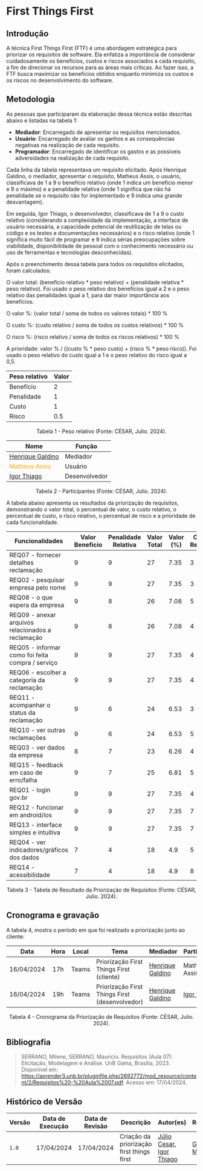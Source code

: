# First Things First

## Introdução

A técnica First Things First (FTF) é uma abordagem estratégica para priorizar os requisitos de software. Ela enfatiza a importância de considerar cuidadosamente os benefícios, custos e riscos associados a cada requisito, a fim de direcionar os recursos para as áreas mais críticas. Ao fazer isso, a FTF busca maximizar os benefícios obtidos enquanto minimiza os custos e os riscos no desenvolvimento do software.

## Metodologia

As pessoas que participaram da elaboração dessa técnica estão descritas abaixo e listadas na tabela 1:

- **Mediador**: Encarregado de apresentar os requisitos mencionados.
- **Usuário**: Encarregado de avaliar os ganhos e as consequências negativas na realização de cada requisito.
- **Programador**: Encarregado de identificar os gastos e as possíveis adversidades na realização de cada requisito.


Cada linha da tabela representava um requisito elicitado. Após Henrique Galdino, o mediador, apresentar o requisito, Matheus Assis, o usuário, classificava de 1 a 9 o benefício relativo (onde 1 indica um benefício menor e 9 o máximo) e a penalidade relativa (onde 1 significa que não há penalidade se o requisito não for implementado e 9 indica uma grande desvantagem).

Em seguida, Igor Thiago, o desenvolvedor, classificava de 1 a 9 o custo relativo (considerando a complexidade da implementação, a interface de usuário necessária, a capacidade potencial de reutilização de telas ou código e os testes e documentações necessários) e o risco relativo (onde 1 significa muito fácil de programar e 9 indica sérias preocupações sobre viabilidade, disponibilidade de pessoal com o conhecimento necessário ou uso de ferramentas e tecnologias desconhecidas).

Após o preenchimento dessa tabela para todos os requisitos elicitados, foram calculados:

O valor total: (benefício relativo * peso relativo) + (penalidade relativa * peso relativo). Foi usado o peso relativo dos benefícios igual a 2 e o peso relativo das penalidades igual a 1, para dar maior importância aos benefícios.

O valor %: (valor total / soma de todos os valores totais) * 100 %

O custo %: (custo relativo / soma de todos os custos relativos) * 100 %

O risco %: (risco relativo / soma de todos os riscos relativos) * 100 %

A prioridade: valor % / ((custo % * peso custo) + (risco % * peso risco)). Foi usado o peso relativo do custo igual a 1 e o peso relativo do risco igual a 0,5.


| Peso relativo | Valor |
|---------------|-------|
| Benefício     | 2     |
| Penalidade    | 1     |
| Custo         | 1     |
| Risco         | 0.5   |

<div style="text-align: center;"><p>Tabela 1 - Peso relativo (Fonte: CÉSAR, Julio. 2024).</p></div>



| Nome                                              | Função        |
| ------------------------------------------------- | ------------- |
| [Henrique Galdino](https://github.com/hgaldino05)  | Mediador      |
| <span style = "color: orange">Matheus Assis</span> | Usuário       |
| [Igor Thiago](https://github.com/Alladin-51)  | Desenvolvedor |


<div style="text-align: center;"><p>Tabela 2 - Participantes (Fonte: CÉSAR, Julio. 2024).</p></div>

A tabela abaixo apresenta os resultados da priorização de requisitos, demonstrando o valor total, o percentual de valor, o custo relativo, o percentual de custo, o risco relativo, o percentual de risco e a prioridade de cada funcionalidade.


| Funcionalidades                            | Valor Benefício | Penalidade Relativa | Valor Total | Valor (%) | Custo Relativo | Custo % | Risco Relativo | Risco % | Prioridade |
| ------------------------------------------ | --------------- | -------------------- | ----------- | --------- | -------------- | ------- | -------------- | ------- | ---------- |
| REQ07 - fornecer detalhes reclamação       | 9               | 9                    | 27          | 7.35      | 3              | 4.22    | 3              | 3.84    | 1.19       |
| REQ02 - pesquisar empresa pelo nome        | 9               | 9                    | 27          | 7.35      | 3              | 4.22    | 4              | 5.12    | 1.08       |
| REQ08 - o que espera da empresa            | 9               | 8                    | 26          | 7.08      | 5              | 7.04    | 7              | 8.97    | 0.61       |
| REQ09 - anexar arquivos relacionados a reclamação | 9        | 8                    | 26          | 7.08      | 4              | 5.63    | 7              | 8.97    | 0.69       |
| REQ05 - informar como foi feita compra / serviço | 9         | 9                    | 27          | 7.35      | 4              | 5.63    | 3              | 3.84    | 0.97       |
| REQ06 - escolher a categoria da reclamação | 9               | 9                    | 27          | 7.35      | 4              | 5.63    | 3              | 3.84    | 0.97       |
| REQ11 - acompanhar o status da reclamação  | 9               | 6                    | 24          | 6.53      | 3              | 4.22    | 4              | 5.12    | 0.96       |
| REQ10 - ver outras reclamações             | 9               | 6                    | 24          | 6.53      | 5              | 7.04    | 4              | 5.12    | 0.68       |
| REQ03 - ver dados da empresa               | 8               | 7                    | 23          | 6.26      | 4              | 5.63    | 6              | 7.69    | 0.66       |
| REQ15 - feedback em caso de erro/falha     | 9               | 7                    | 25          | 6.81      | 5              | 7.04    | 5              | 6.41    | 0.66       |
| REQ01 - login gov.br                       | 9               | 9                    | 27          | 7.35      | 4              | 5.63    | 9              | 11.53   | 0.64       |
| REQ12 - funcionar em android/ios           | 9               | 9                    | 27          | 7.35      | 7              | 9.85    | 8              | 10.25   | 0.49       |
| REQ13 - interface simples e intuitiva      | 9               | 9                    | 27          | 7.35      | 7              | 9.85    | 6              | 7.69    | 0.53       |
| REQ04 - ver indicadores/gráficos dos dados| 7               | 4                    | 18          | 4.9       | 5              | 7.04    | 6              | 7.69    | 0.45       |
| REQ14 - acessibilidade                     | 7               | 4                    | 18          | 4.9       | 8              | 11.26   | 3              | 3.84    | 0.37       |


<div style="text-align: center;"><p>Tabela 3 - Tabela de Resultado da Priorização de Requisitos (Fonte: CÉSAR, Julio. 2024).</p></div>

## Cronograma e gravação

A tabela 4, mostra o período em que foi realizado a priorização junto ao cliente:

| Data | Hora | Local | Tema | Mediador | Participante |
| :--: | :--: | :---: | ------- | ------------ | ----- |
| 16/04/2024 | 17h | Teams | Priorização First Things First (cliente) |[Henrique Galdino](https://github.com/hgaldino05)| Matheus Assis|
| 16/04/2024 | 19h | Teams | Priorização First Things First (desenvolvedor) |[Henrique Galdino](https://github.com/hgaldino05)| [Igor Thiago](https://github.com/alladin-51)|
<div style="text-align: center;"><p>Tabela 4 - Cronograma da Priorização de Requisitos (Fonte: CÉSAR, Julio. 2024).</p></div>


## Bibliografia

> SERRANO, Milene, SERRANO, Maurício. Requisitos (Aula 07): Elicitação, Modelagem e Análise. UnB Gama, Brasília, 2023. Disponível em: <https://aprender3.unb.br/pluginfile.php/2692772/mod_resource/content/2/Requisitos%20-%20Aula%2007.pdf>. Acesso em: 17/04/2024.


## Histórico de Versão

| Versão | Data de Execução | Data de Revisão | Descrição                            | Autor(es)                               | Revisor(es) |
| ------ | ---------------- | --------------- | ------------------------------------ | --------------------------------------- | ----------- |
| `1.0`    | 17/04/2024       | 17/04/2024      | Criação da priorização first things first     | [Júlio Cesar](https://github.com/Julio1099), [Igor Thiago](https://github.com/Alladin-51) | [Guilherme Meister](https://github.com/gmeister18)    |

